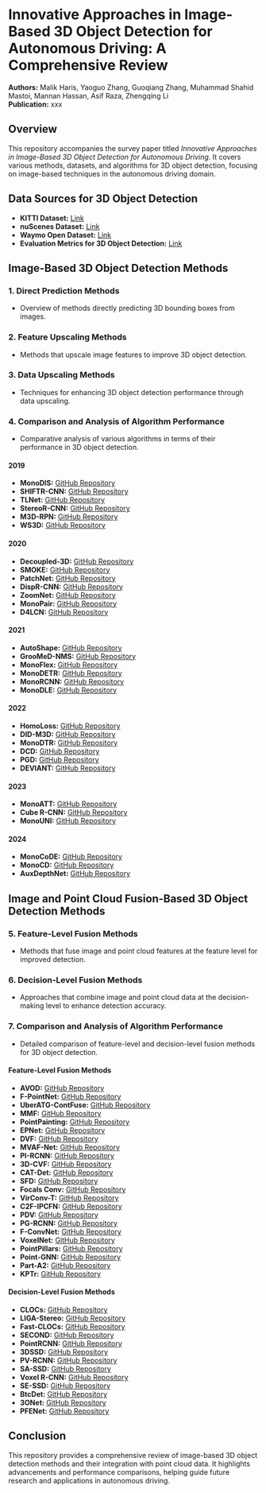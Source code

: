 # Innovative Approaches in Image-Based 3D Object Detection for Autonomous Driving: A Comprehensive Review

**Authors:** Malik Haris, Yaoguo Zhang, Guoqiang Zhang, Muhammad Shahid Mastoi, Mannan Hassan, Asif Raza, Zhengqing Li  
**Publication:** xxx

## Overview

This repository accompanies the survey paper titled *Innovative Approaches in Image-Based 3D Object Detection for Autonomous Driving*. It covers various methods, datasets, and algorithms for 3D object detection, focusing on image-based techniques in the autonomous driving domain.


## Data Sources for 3D Object Detection

- **KITTI Dataset:** [Link](https://www.cvlibs.net/datasets/kitti/)
- **nuScenes Dataset:** [Link](https://www.nuscenes.org/)
- **Waymo Open Dataset:** [Link](https://waymo.com/open/download)
- **Evaluation Metrics for 3D Object Detection:** [Link](https://github.com/PointsCoder/Awesome-3D-Object-Detection-for-Autonomous-Driving/blob/master/Docs/Data/metric.md)

## Image-Based 3D Object Detection Methods

### 1. Direct Prediction Methods
- Overview of methods directly predicting 3D bounding boxes from images.

### 2. Feature Upscaling Methods
- Methods that upscale image features to improve 3D object detection.

### 3. Data Upscaling Methods
- Techniques for enhancing 3D object detection performance through data upscaling.

### 4. Comparison and Analysis of Algorithm Performance
- Comparative analysis of various algorithms in terms of their performance in 3D object detection.

#### 2019

- **MonoDIS:** [GitHub Repository](https://github.com/...)
- **SHIFTR-CNN:** [GitHub Repository](https://github.com/...)
- **TLNet:** [GitHub Repository](https://github.com/...)
- **StereoR-CNN:** [GitHub Repository](https://github.com/...)
- **M3D-RPN:** [GitHub Repository](https://github.com/...)
- **WS3D:** [GitHub Repository](https://github.com/...)

#### 2020

- **Decoupled-3D:** [GitHub Repository](https://github.com/...)
- **SMOKE:** [GitHub Repository](https://github.com/...)
- **PatchNet:** [GitHub Repository](https://github.com/...)
- **DispR-CNN:** [GitHub Repository](https://github.com/...)
- **ZoomNet:** [GitHub Repository](https://github.com/...)
- **MonoPair:** [GitHub Repository](https://github.com/...)
- **D4LCN:** [GitHub Repository](https://github.com/...)

#### 2021

- **AutoShape:** [GitHub Repository](https://github.com/...)
- **GrooMeD-NMS:** [GitHub Repository](https://github.com/...)
- **MonoFlex:** [GitHub Repository](https://github.com/...)
- **MonoDETR:** [GitHub Repository](https://github.com/...)
- **MonoRCNN:** [GitHub Repository](https://github.com/...)
- **MonoDLE:** [GitHub Repository](https://github.com/...)

#### 2022

- **HomoLoss:** [GitHub Repository](https://github.com/...)
- **DID-M3D:** [GitHub Repository](https://github.com/...)
- **MonoDTR:** [GitHub Repository](https://github.com/...)
- **DCD:** [GitHub Repository](https://github.com/...)
- **PGD:** [GitHub Repository](https://github.com/...)
- **DEVIANT:** [GitHub Repository](https://github.com/...)

#### 2023

- **MonoATT:** [GitHub Repository](https://github.com/...)
- **Cube R-CNN:** [GitHub Repository](https://github.com/...)
- **MonoUNI:** [GitHub Repository](https://github.com/...)

#### 2024

- **MonoCoDE:** [GitHub Repository](https://github.com/...)
- **MonoCD:** [GitHub Repository](https://github.com/...)
- **AuxDepthNet:** [GitHub Repository](https://github.com/...)

## Image and Point Cloud Fusion-Based 3D Object Detection Methods

### 5. Feature-Level Fusion Methods
- Methods that fuse image and point cloud features at the feature level for improved detection.

### 6. Decision-Level Fusion Methods
- Approaches that combine image and point cloud data at the decision-making level to enhance detection accuracy.

### 7. Comparison and Analysis of Algorithm Performance
- Detailed comparison of feature-level and decision-level fusion methods for 3D object detection.

#### Feature-Level Fusion Methods

- **AVOD:** [GitHub Repository](https://github.com/...)
- **F-PointNet:** [GitHub Repository](https://github.com/...)
- **UberATG-ContFuse:** [GitHub Repository](https://github.com/...)
- **MMF:** [GitHub Repository](https://github.com/...)
- **PointPainting:** [GitHub Repository](https://github.com/...)
- **EPNet:** [GitHub Repository](https://github.com/...)
- **DVF:** [GitHub Repository](https://github.com/...)
- **MVAF-Net:** [GitHub Repository](https://github.com/...)
- **PI-RCNN:** [GitHub Repository](https://github.com/...)
- **3D-CVF:** [GitHub Repository](https://github.com/...)
- **CAT-Det:** [GitHub Repository](https://github.com/...)
- **SFD:** [GitHub Repository](https://github.com/...)
- **Focals Conv:** [GitHub Repository](https://github.com/...)
- **VirConv-T:** [GitHub Repository](https://github.com/...)
- **C2F-IPCFN:** [GitHub Repository](https://github.com/...)
- **PDV:** [GitHub Repository](https://github.com/...)
- **PG-RCNN:** [GitHub Repository](https://github.com/...)
- **F-ConvNet:** [GitHub Repository](https://github.com/...)
- **VoxelNet:** [GitHub Repository](https://github.com/...)
- **PointPillars:** [GitHub Repository](https://github.com/...)
- **Point-GNN:** [GitHub Repository](https://github.com/...)
- **Part-A2:** [GitHub Repository](https://github.com/...)
- **KPTr:** [GitHub Repository](https://github.com/...)

#### Decision-Level Fusion Methods

- **CLOCs:** [GitHub Repository](https://github.com/...)
- **LIGA-Stereo:** [GitHub Repository](https://github.com/...)
- **Fast-CLOCs:** [GitHub Repository](https://github.com/...)
- **SECOND:** [GitHub Repository](https://github.com/...)
- **PointRCNN:** [GitHub Repository](https://github.com/...)
- **3DSSD:** [GitHub Repository](https://github.com/...)
- **PV-RCNN:** [GitHub Repository](https://github.com/...)
- **SA-SSD:** [GitHub Repository](https://github.com/...)
- **Voxel R-CNN:** [GitHub Repository](https://github.com/...)
- **SE-SSD:** [GitHub Repository](https://github.com/...)
- **BtcDet:** [GitHub Repository](https://github.com/...)
- **3ONet:** [GitHub Repository](https://github.com/...)
- **PFENet:** [GitHub Repository](https://github.com/...)

## Conclusion

This repository provides a comprehensive review of image-based 3D object detection methods and their integration with point cloud data. It highlights advancements and performance comparisons, helping guide future research and applications in autonomous driving.
